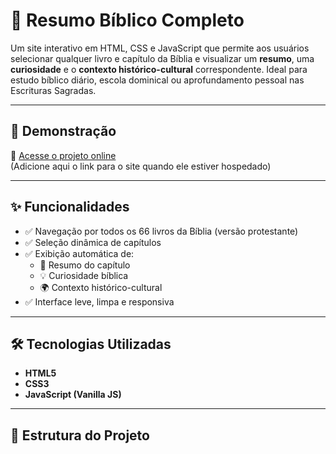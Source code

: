 # 📖 Resumo Bíblico Completo

Um site interativo em HTML, CSS e JavaScript que permite aos usuários selecionar qualquer livro e capítulo da Bíblia e visualizar um **resumo**, uma **curiosidade** e o **contexto histórico-cultural** correspondente. Ideal para estudo bíblico diário, escola dominical ou aprofundamento pessoal nas Escrituras Sagradas.

---

## 🚀 Demonstração

🔗 [Acesse o projeto online](#)  
(Adicione aqui o link para o site quando ele estiver hospedado)

---

## ✨ Funcionalidades

- ✅ Navegação por todos os 66 livros da Bíblia (versão protestante)
- ✅ Seleção dinâmica de capítulos
- ✅ Exibição automática de:
  - 📝 Resumo do capítulo
  - 💡 Curiosidade bíblica
  - 🌍 Contexto histórico-cultural
- ✅ Interface leve, limpa e responsiva

---

## 🛠️ Tecnologias Utilizadas

- **HTML5**
- **CSS3**
- **JavaScript (Vanilla JS)**

---

## 📂 Estrutura do Projeto


